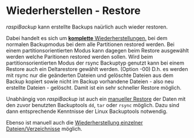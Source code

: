 # Wiederherstellen - Restore

*raspiBackup* kann erstellte Backups naürlich auch wieder restoren.

Dabei handelt es sich um [**komplette** Wiederherstellungen.](full-restore.md) bei dem normalen Backupmodus bei dem alle Partitionen restored werden.
Bei einem partitionsorientierten Modus kann dagegen beim Restore ausgewählt werden welche Paritionen restored werden sollen. Wird beim partitionsorientierten Modus
der rsync Backuptyp genutzt kann bei einem Restore auch ein Deltarestore gewählt werden. (Option -00) D.h. es werden mit rsync nur die geänderten Dateien und gelöschte Dateien aus dem Backup
kopiert sowie nicht im Backup vorhandene Dateien - also neu erstellte Dateien - gelöscht. Damit ist ein sehr schneller Restore möglich. 

Unabhängig von *raspiBackup* ist auch ein [manueller Restore](manual-restore.md)
der Daten mit den zuvor benutzten Backuptools `dd`, `tar` oder `rsync` möglich. Dazu sind dann entsprechende Kenntnisse der Linux Backuptools notwendig.

Ebenso ist manuell auch die [Wiederherstellung einzelner Dateien/Verzeichnisse](how-to-retrieve-single-files-or-directories-from-the-backup.md) möglich.

[.status]: rft
